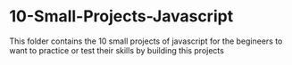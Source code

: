 # 10-Small-Projects-Javascript
This folder contains the 10 small projects of javascript for the begineers to want to practice or test their skills by building this projects
